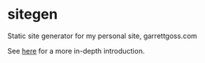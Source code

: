 # sitegen
Static site generator for my personal site, garrettgoss.com

See [here](https://garrettgoss.com/blog/2019/05/sitegen.html) for a more in-depth introduction.
